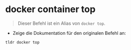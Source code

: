 # docker container top

> Dieser Befehl ist ein Alias von `docker top`.

- Zeige die Dokumentation für den originalen Befehl an:

`tldr docker top`
